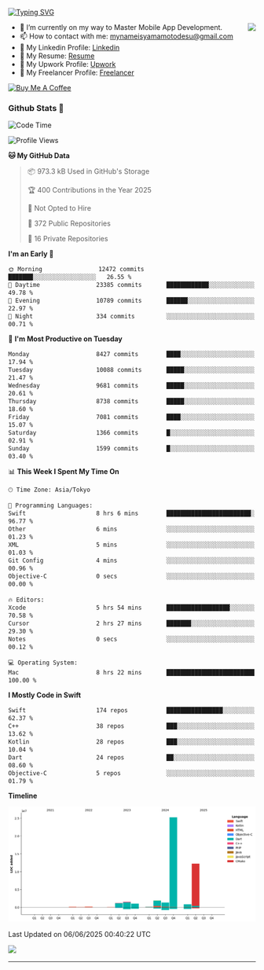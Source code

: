 
[![Typing SVG](https://readme-typing-svg.demolab.com/?lines=Thank+You+For+Visiting!!;You+Are+Welcome✨;I+am+Kyo+Yamamoto;Mobile+Developer)](https://git.io/typing-svg)
<p>
<img align="right" src="https://media.giphy.com/media/26ufdb3cYKwbRtYVW/giphy.gif" style="max-width:100%;" height="150px">

- 🌱 I’m currently on my way to Master Mobile App Development.
- 📫 How to contact with me: mynameisyamamotodesu@gmail.com
- 🔗 My Linkedin Profile: [Linkedin](https://www.linkedin.com/in/kyo-yamamoto-a2ab50239)
- 🔗 My Resume: [Resume](https://www.kickresume.com/cv/rNok4e/)
- 🔗 My Upwork Profile: [Upwork](https://www.upwork.com/freelancers/~01aa9115102bb4af25)
- 🔗 My Freelancer Profile: [Freelancer](https://www.freelancer.com/u/yamamotodesu)

<a href="https://www.buymeacoffee.com/kyoyamamoto" target="_blank"><img src="https://cdn.buymeacoffee.com/buttons/default-orange.png" alt="Buy Me A Coffee" height="41" width="174"></a>

### Github Stats 🥇 
<!--START_SECTION:waka-->
![Code Time](http://img.shields.io/badge/Code%20Time-1%2C118%20hrs%2044%20mins-blue)

![Profile Views](http://img.shields.io/badge/Profile%20Views-0-blue)

**🐱 My GitHub Data** 

> 📦 973.3 kB Used in GitHub's Storage 
 > 
> 🏆 400 Contributions in the Year 2025
 > 
> 🚫 Not Opted to Hire
 > 
> 📜 372 Public Repositories 
 > 
> 🔑 16 Private Repositories 
 > 
**I'm an Early 🐤** 

```text
🌞 Morning                12472 commits       ███████░░░░░░░░░░░░░░░░░░   26.55 % 
🌆 Daytime                23385 commits       ████████████░░░░░░░░░░░░░   49.78 % 
🌃 Evening                10789 commits       ██████░░░░░░░░░░░░░░░░░░░   22.97 % 
🌙 Night                  334 commits         ░░░░░░░░░░░░░░░░░░░░░░░░░   00.71 % 
```
📅 **I'm Most Productive on Tuesday** 

```text
Monday                   8427 commits        ████░░░░░░░░░░░░░░░░░░░░░   17.94 % 
Tuesday                  10088 commits       █████░░░░░░░░░░░░░░░░░░░░   21.47 % 
Wednesday                9681 commits        █████░░░░░░░░░░░░░░░░░░░░   20.61 % 
Thursday                 8738 commits        █████░░░░░░░░░░░░░░░░░░░░   18.60 % 
Friday                   7081 commits        ████░░░░░░░░░░░░░░░░░░░░░   15.07 % 
Saturday                 1366 commits        █░░░░░░░░░░░░░░░░░░░░░░░░   02.91 % 
Sunday                   1599 commits        █░░░░░░░░░░░░░░░░░░░░░░░░   03.40 % 
```


📊 **This Week I Spent My Time On** 

```text
🕑︎ Time Zone: Asia/Tokyo

💬 Programming Languages: 
Swift                    8 hrs 6 mins        ████████████████████████░   96.77 % 
Other                    6 mins              ░░░░░░░░░░░░░░░░░░░░░░░░░   01.23 % 
XML                      5 mins              ░░░░░░░░░░░░░░░░░░░░░░░░░   01.03 % 
Git Config               4 mins              ░░░░░░░░░░░░░░░░░░░░░░░░░   00.96 % 
Objective-C              0 secs              ░░░░░░░░░░░░░░░░░░░░░░░░░   00.00 % 

🔥 Editors: 
Xcode                    5 hrs 54 mins       ██████████████████░░░░░░░   70.58 % 
Cursor                   2 hrs 27 mins       ███████░░░░░░░░░░░░░░░░░░   29.30 % 
Notes                    0 secs              ░░░░░░░░░░░░░░░░░░░░░░░░░   00.12 % 

💻 Operating System: 
Mac                      8 hrs 22 mins       █████████████████████████   100.00 % 
```

**I Mostly Code in Swift** 

```text
Swift                    174 repos           ████████████████░░░░░░░░░   62.37 % 
C++                      38 repos            ███░░░░░░░░░░░░░░░░░░░░░░   13.62 % 
Kotlin                   28 repos            ███░░░░░░░░░░░░░░░░░░░░░░   10.04 % 
Dart                     24 repos            ██░░░░░░░░░░░░░░░░░░░░░░░   08.60 % 
Objective-C              5 repos             ░░░░░░░░░░░░░░░░░░░░░░░░░   01.79 % 
```



**Timeline**

![Lines of Code chart](https://raw.githubusercontent.com/YamamotoDesu/YamamotoDesu/main/assets/bar_graph.png)


 Last Updated on 06/06/2025 00:40:22 UTC
<!--END_SECTION:waka-->

![](https://github-profile-summary-cards.vercel.app/api/cards/profile-details?username=YamamotoDesu&theme=vue)

----
